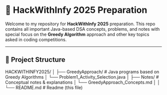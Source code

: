 # 🚀 HackWithInfy 2025 Preparation

Welcome to my repository for **HackWithInfy 2025** preparation. This repo contains all important Java-based DSA concepts, problems, and notes with special focus on the **Greedy Algorithm** approach and other key topics asked in coding competitions.

---

## 📁 Project Structure

HACKWITHINFY2025/
│
├── GreedyApproach/ # Java programs based on Greedy Algorithms
│ └── Problem1_Activity_Selection.java
│
├── Notes/ # Conceptual notes & explanations
│     └── GreedyApproach_Concepts.md
│ 
│
└── README.md # Readme (this file)